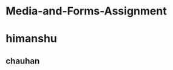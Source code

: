# Media-and-Forms-Assignment

<!DOCTYPE>
<head>  <title> assignment</title> 
</head>

<body>
<h1> himanshu </h1>
<h2> chauhan </h2>


</body>
